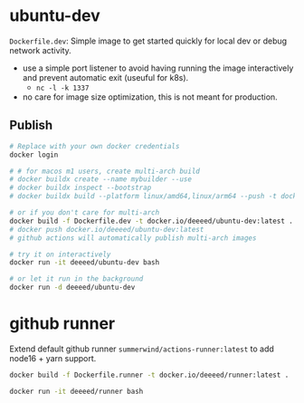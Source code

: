 # ubuntu-dev

`Dockerfile.dev`: Simple image to get started quickly for local dev or debug network activity.

- use a simple port listener to avoid having running the image interactively and prevent automatic exit (useuful for k8s).
    - `nc -l -k 1337`
- no care for image size optimization, this is not meant for production.
## Publish

```bash
# Replace with your own docker credentials
docker login

# # for macos m1 users, create multi-arch build
# docker buildx create --name mybuilder --use
# docker buildx inspect --bootstrap
# docker buildx build --platform linux/amd64,linux/arm64 --push -t docker.io/deeeed/ubuntu-dev:latest .

# or if you don't care for multi-arch
docker build -f Dockerfile.dev -t docker.io/deeeed/ubuntu-dev:latest .
# docker push docker.io/deeeed/ubuntu-dev:latest
# github actions will automatically publish multi-arch images

# try it on interactively
docker run -it deeeed/ubuntu-dev bash

# or let it run in the background
docker run -d deeeed/ubuntu-dev
```

# github runner

Extend default github runner `summerwind/actions-runner:latest` to add node16 + yarn support.

```bash
docker build -f Dockerfile.runner -t docker.io/deeeed/runner:latest .

docker run -it deeeed/runner bash
```